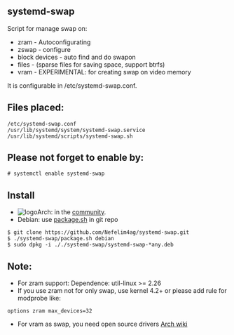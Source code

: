 ## systemd-swap
Script for manage swap on:
* zram - Autoconfigurating
* zswap - configure
* block devices - auto find and do swapon
* files - (sparse files for saving space, support btrfs)
* vram - EXPERIMENTAL: for creating swap on video memory

It is configurable in /etc/systemd-swap.conf.

## Files placed:
```
/etc/systemd-swap.conf
/usr/lib/systemd/system/systemd-swap.service
/usr/lib/systemd/scripts/systemd-swap.sh
```

## Please not forget to enable by:
```
# systemctl enable systemd-swap
```
## Install
* ![logo](http://www.monitorix.org/imgs/archlinux.png "arch logo")Arch: in the [community](https://www.archlinux.org/packages/community/any/systemd-swap/).
* Debian: use [package.sh](https://raw.githubusercontent.com/Nefelim4ag/systemd-swap/master/package.sh) in git repo
```
$ git clone https://github.com/Nefelim4ag/systemd-swap.git
$ ./systemd-swap/package.sh debian
$ sudo dpkg -i ././systemd-swap/systemd-swap-*any.deb
```

## Note:
* For zram support: Dependence: util-linux >= 2.26
* If you use zram not for only swap, use kernel 4.2+ or please add rule for modprobe like:
```
options zram max_devices=32
```
* For vram as swap, you need open source drivers [Arch wiki](https://wiki.archlinux.org/index.php/Swap_on_video_ram)
